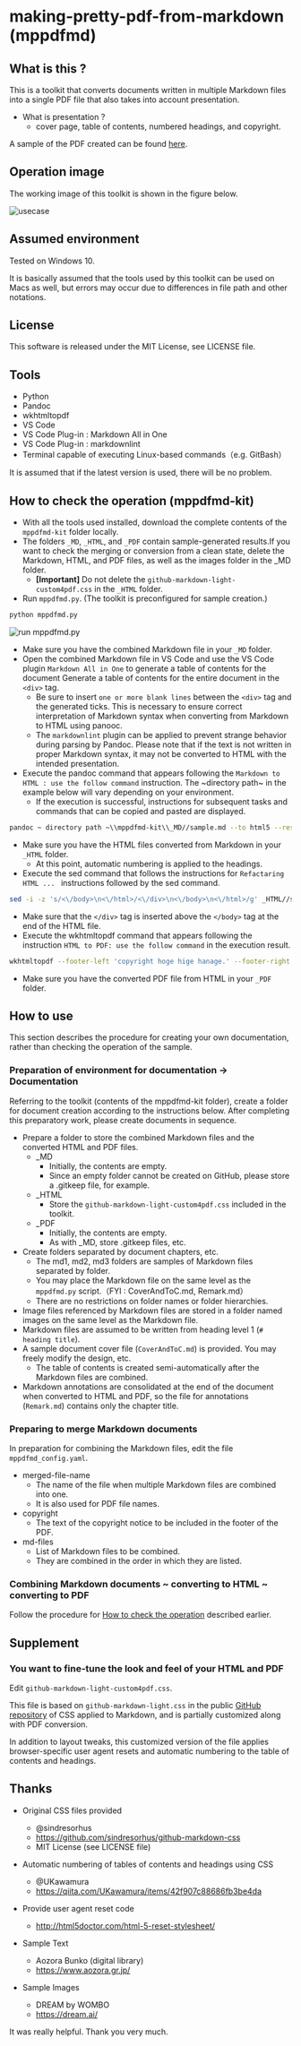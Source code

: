 # making-pretty-pdf-from-markdown (mppdfmd)

## What is this ?

This is a toolkit that converts documents written in multiple Markdown files into a single PDF file that also takes into account presentation.

- What is presentation ?
  - cover page, table of contents, numbered headings, and copyright.

A sample of the PDF created can be found [here](./mppdfmd-kit/_PDF/sample.pdf).

## Operation image

The working image of this toolkit is shown in the figure below.

![usecase](./images/usecase.drawio.png)

## Assumed environment

Tested on Windows 10.

It is basically assumed that the tools used by this toolkit can be used on Macs as well, but errors may occur due to differences in file path and other notations.

## License

This software is released under the MIT License, see LICENSE file.

## Tools

- Python
- Pandoc
- wkhtmltopdf
- VS Code
- VS Code Plug-in : Markdown All in One
- VS Code Plug-in : markdownlint
- Terminal capable of executing Linux-based commands（e.g. GitBash）

It is assumed that if the latest version is used, there will be no problem.

## How to check the operation (mppdfmd-kit)

- With all the tools used installed, download the complete contents of the `mppdfmd-kit` folder locally.
- The folders `_MD`, `_HTML`, and `_PDF` contain sample-generated results.If you want to check the merging or conversion from a clean state, delete the Markdown, HTML, and PDF files, as well as the images folder in the _MD folder.
  - **[Important]** Do not delete the `github-markdown-light-custom4pdf.css` in the `_HTML` folder.
- Run `mppdfmd.py`. (The toolkit is preconfigured for sample creation.)

``` sh
python mppdfmd.py
```

![run mppdfmd.py](./images/run-mppdfmd.png)

- Make sure you have the combined Markdown file in your `_MD` folder.
- Open the combined Markdown file in VS Code and use the VS Code plugin `Markdown All in One` to generate a table of contents for the document Generate a table of contents for the entire document in the `<div>` tag.
  - Be sure to insert `one or more blank lines` between the `<div>` tag and the generated ticks. This is necessary to ensure correct interpretation of Markdown syntax when converting from Markdown to HTML using panooc.
  - The `markdownlint` plugin can be applied to prevent strange behavior during parsing by Pandoc. Please note that if the text is not written in proper Markdown syntax, it may not be converted to HTML with the intended presentation.
- Execute the pandoc command that appears following the `Markdown to HTML : use the follow command` instruction. The ~directory path~ in the example below will vary depending on your environment.
  - If the execution is successful, instructions for subsequent tasks and commands that can be copied and pasted are displayed.

``` sh
pandoc ~ directory path ~\\mppdfmd-kit\\_MD//sample.md --to html5 --resource-path _MD\\ --embed-resources --standalone --css _HTML/github-markdown-light-custom4pdf.css --output _HTML//sample.html
```

- Make sure you have the HTML files converted from Markdown in your `_HTML` folder.
  - At this point, automatic numbering is applied to the headings.
- Execute the sed command that follows the instructions for `Refactaring HTML ... ` instructions followed by the sed command.

``` sh
sed -i -z 's/<\/body>\n<\/html>/<\/div>\n<\/body>\n<\/html>/g' _HTML//sample.html
```

- Make sure that the `</div>` tag is inserted above the `</body>` tag at the end of the HTML file.
- Execute the wkhtmltopdf command that appears following the instruction `HTML to PDF: use the follow command` in the execution result.

``` sh
wkhtmltopdf --footer-left 'copyright hoge hige hanage.' --footer-right '[page]/[topage]' _HTML//sample.html _PDF//sample.pdf
```

- Make sure you have the converted PDF file from HTML in your ``_PDF`` folder.

## How to use

This section describes the procedure for creating your own documentation, rather than checking the operation of the sample.

### Preparation of environment for documentation -> Documentation

Referring to the toolkit (contents of the mppdfmd-kit folder), create a folder for document creation according to the instructions below. After completing this preparatory work, please create documents in sequence.

- Prepare a folder to store the combined Markdown files and the converted HTML and PDF files.
  - _MD
    - Initially, the contents are empty.
    - Since an empty folder cannot be created on GitHub, please store a .gitkeep file, for example.
  - _HTML
    - Store the `github-markdown-light-custom4pdf.css` included in the toolkit.
  - _PDF
    - Initially, the contents are empty.
    - As with _MD, store .gitkeep files, etc.
- Create folders separated by document chapters, etc.
  - The md1, md2, md3 folders are samples of Markdown files separated by folder.
  - You may place the Markdown file on the same level as the `mppdfmd.py` script.（FYI : CoverAndToC.md, Remark.md）
  - There are no restrictions on folder names or folder hierarchies.
- Image files referenced by Markdown files are stored in a folder named images on the same level as the Markdown file.
- Markdown files are assumed to be written from heading level 1 (`# heading title`).
- A sample document cover file (`CoverAndToC.md`) is provided. You may freely modify the design, etc.
  - The table of contents is created semi-automatically after the Markdown files are combined.
- Markdown annotations are consolidated at the end of the document when converted to HTML and PDF, so the file for annotations (`Remark.md`) contains only the chapter title.

### Preparing to merge Markdown documents

In preparation for combining the Markdown files, edit the file `mppdfmd_config.yaml`.

- merged-file-name
  - The name of the file when multiple Markdown files are combined into one.
  - It is also used for PDF file names.
- copyright
  - The text of the copyright notice to be included in the footer of the PDF.
- md-files
  - List of Markdown files to be combined.
  - They are combined in the order in which they are listed.

### Combining Markdown documents ~ converting to HTML ~ converting to PDF

Follow the procedure for [How to check the operation](#how-to-check-the-operation-mppdfmd-kit) described earlier.

## Supplement

### You want to fine-tune the look and feel of your HTML and PDF

Edit `github-markdown-light-custom4pdf.css`.

This file is based on `github-markdown-light.css` in the public [GitHub repository](https://github.com/sindresorhus/github-markdown-css) of CSS applied to Markdown, and is partially customized along with PDF conversion.

In addition to layout tweaks, this customized version of the file applies browser-specific user agent resets and automatic numbering to the table of contents and headings.

## Thanks

- Original CSS files provided
  - @sindresorhus
  - https://github.com/sindresorhus/github-markdown-css
  - MIT License (see LICENSE file)

- Automatic numbering of tables of contents and headings using CSS
  - @UKawamura
  - https://qiita.com/UKawamura/items/42f907c88686fb3be4da

- Provide user agent reset code
  - http://html5doctor.com/html-5-reset-stylesheet/

- Sample Text
  - Aozora Bunko (digital library)
  - https://www.aozora.gr.jp/

- Sample Images
  - DREAM by WOMBO
  - https://dream.ai/

It was really helpful. Thank you very much.
